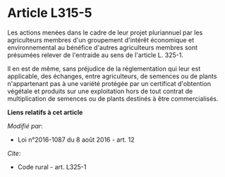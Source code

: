 # Article L315-5

Les actions menées dans le cadre de leur projet pluriannuel par les agriculteurs membres d'un groupement d'intérêt économique
et environnemental au bénéfice d'autres agriculteurs membres sont présumées relever de l'entraide au sens de l'article L.
325-1.

Il en est de même, sans préjudice de la réglementation qui leur est applicable, des échanges, entre agriculteurs, de semences
ou de plants n'appartenant pas à une variété protégée par un certificat d'obtention végétale et produits sur une exploitation
hors de tout contrat de multiplication de semences ou de plants destinés à être commercialisés.

**Liens relatifs à cet article**

_Modifié par_:

  - Loi n°2016-1087 du 8 août 2016 - art. 12

_Cite_:

  - Code rural - art. L325-1
